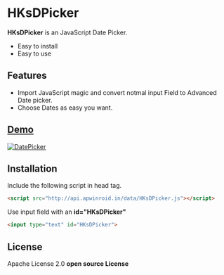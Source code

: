# HKsDPicker

__HKsDPicker__ is an JavaScript Date Picker.
- Easy to install
- Easy to use

## Features

- Import JavaScript magic and convert notmal input Field to Advanced Date picker.
- Choose Dates as easy you want.

## [Demo](http://api.apwinroid.in/demo/)

[![DatePicker](http://api.apwinroid.in/data/DatePicker.png)](http://api.apwinroid.in/demo/)

## Installation

Include the following script in head tag.

```html
<script src="http://api.apwinroid.in/data/HKsDPicker.js"></script>
```

Use input field with an __id="HKsDPicker"__

```html
<input type="text" id="HKsDPicker">

```
## License

Apache License 2.0
**open source License**
